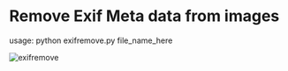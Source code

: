 # Remove Exif Meta data from images

usage: python exifremove.py file_name_here

![exifremove](https://github.com/user-attachments/assets/66e91109-8181-41b4-96f3-8114debea040)
